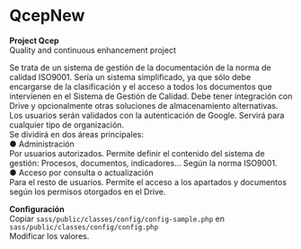 # QcepNew  
**Project Qcep**  
Quality and continuous enhancement project  
  
Se trata de un sistema de gestión de la documentación de la norma de calidad ISO9001.
Sería un sistema simplificado, ya que sólo debe encargarse de la clasificación y el acceso a
todos los documentos que intervienen en el Sistema de Gestión de Calidad.
Debe tener integración con Drive y opcionalmente otras soluciones de almacenamiento
alternativas.  
Los usuarios serán validados con la autenticación de Google.
Servirá para cualquier tipo de organización.  
Se dividirá en dos áreas principales:  
● Administración  
Por usuarios autorizados. Permite definir el contenido del sistema de gestión: Procesos,
documentos, indicadores... Según la norma ISO9001.  
● Acceso por consulta o actualización  
Para el resto de usuarios. Permite el acceso a los apartados y documentos según los
permisos otorgados en el Drive.

**Configuración**  
Copiar `sass/public/classes/config/config-sample.php` en `sass/public/classes/config/config.php`  
Modificar los valores.

